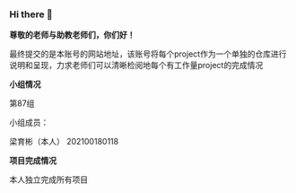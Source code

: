 ### Hi there 👋

**尊敬的老师与助教老师们，你们好！**

最终提交的是本账号的网站地址，该账号将每个project作为一个单独的仓库进行说明和呈现，力求老师们可以清晰检阅地每个有工作量project的完成情况

**小组情况**

第87组

小组成员：

梁育彬（本人） 202100180118

**项目完成情况**

本人独立完成所有项目




